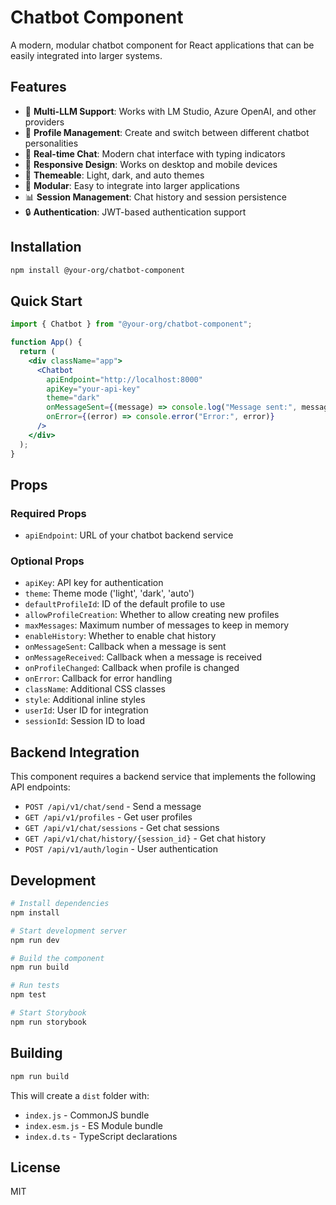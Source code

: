 # Chatbot Component

A modern, modular chatbot component for React applications that can be easily integrated into larger systems.

## Features

- 🤖 **Multi-LLM Support**: Works with LM Studio, Azure OpenAI, and other providers
- 👤 **Profile Management**: Create and switch between different chatbot personalities
- 💬 **Real-time Chat**: Modern chat interface with typing indicators
- 📱 **Responsive Design**: Works on desktop and mobile devices
- 🎨 **Themeable**: Light, dark, and auto themes
- 🔧 **Modular**: Easy to integrate into larger applications
- 📊 **Session Management**: Chat history and session persistence
- 🔒 **Authentication**: JWT-based authentication support

## Installation

```bash
npm install @your-org/chatbot-component
```

## Quick Start

```jsx
import { Chatbot } from "@your-org/chatbot-component";

function App() {
  return (
    <div className="app">
      <Chatbot
        apiEndpoint="http://localhost:8000"
        apiKey="your-api-key"
        theme="dark"
        onMessageSent={(message) => console.log("Message sent:", message)}
        onError={(error) => console.error("Error:", error)}
      />
    </div>
  );
}
```

## Props

### Required Props

- `apiEndpoint`: URL of your chatbot backend service

### Optional Props

- `apiKey`: API key for authentication
- `theme`: Theme mode ('light', 'dark', 'auto')
- `defaultProfileId`: ID of the default profile to use
- `allowProfileCreation`: Whether to allow creating new profiles
- `maxMessages`: Maximum number of messages to keep in memory
- `enableHistory`: Whether to enable chat history
- `onMessageSent`: Callback when a message is sent
- `onMessageReceived`: Callback when a message is received
- `onProfileChanged`: Callback when profile is changed
- `onError`: Callback for error handling
- `className`: Additional CSS classes
- `style`: Additional inline styles
- `userId`: User ID for integration
- `sessionId`: Session ID to load

## Backend Integration

This component requires a backend service that implements the following API endpoints:

- `POST /api/v1/chat/send` - Send a message
- `GET /api/v1/profiles` - Get user profiles
- `GET /api/v1/chat/sessions` - Get chat sessions
- `GET /api/v1/chat/history/{session_id}` - Get chat history
- `POST /api/v1/auth/login` - User authentication

## Development

```bash
# Install dependencies
npm install

# Start development server
npm run dev

# Build the component
npm run build

# Run tests
npm test

# Start Storybook
npm run storybook
```

## Building

```bash
npm run build
```

This will create a `dist` folder with:

- `index.js` - CommonJS bundle
- `index.esm.js` - ES Module bundle
- `index.d.ts` - TypeScript declarations

## License

MIT
